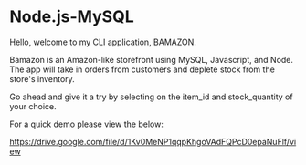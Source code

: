 # Node.js-MySQL

Hello, welcome to my CLI application, BAMAZON.

Bamazon is an Amazon-like storefront using MySQL, Javascript, and Node. The app will take in orders from customers and deplete stock from the store's inventory.

Go ahead and give it a try by selecting on the item_id and stock_quantity of your choice.

For a quick demo please view the below:

https://drive.google.com/file/d/1Kv0MeNP1qqpKhgoVAdFQPcD0epaNuFlf/view
